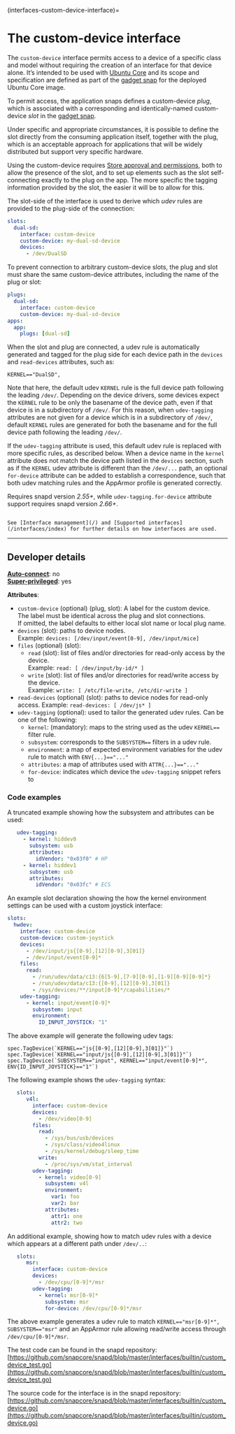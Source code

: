 (interfaces-custom-device-interface)=
# The custom-device interface

The `custom-device` interface permits access to a device of a specific class and model without requiring the creation of an interface for that device alone. It’s intended to be used with [Ubuntu Core](/t/glossary/14612#heading--ubuntu-core) and its scope and specification are defined as part of the [gadget snap](/) for the deployed Ubuntu Core image.

To permit access, the application snaps defines a custom-device *plug*, which is associated with a corresponding and identically-named custom-device *slot* in the [gadget snap](/).

Under specific and appropriate circumstances, it is possible to define the slot directly from the consuming application itself, together with the plug, which is an acceptable approach for applications that will be widely distributed but support very specific hardware.

Using the custom-device requires [Store approval and permissions](/interfaces/permission-requests), both to allow the presence of the slot, and to set up elements such as the slot self-connecting exactly to the plug on the app. The more specific the tagging information provided by the slot, the easier it will be to allow for this.

The slot-side of the interface is used to derive which _udev_ rules are provided to the plug-side of the connection:

```yaml
slots:
  dual-sd:
    interface: custom-device
    custom-device: my-dual-sd-device
    devices: 
      - /dev/DualSD
```

To prevent connection to arbitrary custom-device slots, the plug and slot must share the same custom-device attributes, including the name of the plug or slot:

```yaml
plugs:
  dual-sd:
    interface: custom-device
    custom-device: my-dual-sd-device
apps:
  app:
    plugs: [dual-sd]
```

When the slot and plug are connected, a udev rule is automatically generated and tagged for the plug side for each device path in the `devices` and `read-devices` attributes, such as:

```
KERNEL=="DualSD",
```

Note that here, the default udev `KERNEL` rule is the full device path following the leading `/dev/`. Depending on the device drivers, some devices expect the `KERNEL` rule to be only the basename of the device path, even if that device is in a subdirectory of `/dev/`. For this reason, when `udev-tagging` attributes are not given for a device which is in a subdirectory of `/dev/`, default `KERNEL` rules are generated for both the basename and for the full device path following the leading `/dev/`.

If the `udev-tagging` attribute is used, this default udev rule is replaced with more specific rules, as described below. When a device name in the `kernel` attribute does not match the device path listed in the `devices` section, such as if the `KERNEL` udev attribute is different than the `/dev/...` path, an optional `for-device` attribute can be added to establish a correspondence, such that both udev matching rules and the AppArmor profile is generated correctly.

Requires snapd version *2.55+*, while `udev-tagging.for-device` attribute support requires snapd version *2.66+*.

```{tip}

See [Interface management](/) and [Supported interfaces](/interfaces/index) for further details on how interfaces are used.
```

---

## Developer details

**[Auto-connect](/t/interface-management/6154#heading--auto-connections)**: no</br>
**[Super-privileged](/)**: yes</br>

**Attributes**:
* `custom-device` (optional) (plug, slot): A label for the custom device.</br>
 The label must be identical across the plug and slot connections.</br>If omitted, the label defaults to either local slot name or local plug name. 
* `devices` (slot): paths to device nodes.</br>
    Example: `devices: [/dev/input/event[0-9], /dev/input/mice]`</br>
* `files` (optional) (slot):
  * `read` (slot): list of files and/or directories for read-only access by the device.</br>
      Example:  `read: [ /dev/input/by-id/* ]`
  * `write` (slot): list of files and/or directories for read/write access by the device.</br>
      Example: `write: [ /etc/file-write, /etc/dir-write ]`
* `read-devices` (optional) (slot): paths to device nodes for read-only access.
    Example: `read-devices: [ /dev/js* ]`
* `udev-tagging` (optional): used to tailor the generated udev rules. Can be one of the following:
  * `kernel`: (mandatory): maps to the string used as the udev `KERNEL==` filter rule.
  * `subsystem`: corresponds to the `SUBSYSTEM==` filters in a udev rule.
  * `environment`: a map of expected environment variables for the udev rule to match with `ENV{...}=="..."`
  * `attributes`: a map of attributes used with `ATTR{...}=="..."`
  * `for-device`: indicates which device the `udev-tagging` snippet refers to

### Code examples

A truncated example showing how the subsystem and attributes can be used:

 ```yaml
    udev-tagging:
      - kernel: hiddev0
        subsystem: usb
        attributes:
          idVendor: "0x03f0" # HP
      - kernel: hiddev1
        subsystem: usb
        attributes:
          idVendor: "0x03fc" # ECS
 ```

An example slot declaration showing the how the kernel environment settings can be used with a custom joystick interface:

```yaml
slots:
  hwdev:
    interface: custom-device
    custom-device: custom-joystick
    devices:
      - /dev/input/js{[0-9],[12][0-9],3[01]}
      - /dev/input/event[0-9]*
    files:
      read:
        - /run/udev/data/c13:{6[5-9],[7-9][0-9],[1-9][0-9][0-9]*}
        - /run/udev/data/c13:{[0-9],[12][0-9],3[01]}
        - /sys/devices/**/input[0-9]*/capabilities/*
    udev-tagging:
      - kernel: input/event[0-9]*
        subsystem: input
        environment:
          ID_INPUT_JOYSTICK: "1"
```

The above example will generate the following udev tags:

```
spec.TagDevice(`KERNEL=="js{[0-9],[12][0-9],3[01]}"`)
spec.TagDevice(`KERNEL=="input/js{[0-9],[12][0-9],3[01]}"`) 
spec.TagDevice(`SUBSYSTEM=="input", KERNEL=="input/event[0-9]*", ENV{ID_INPUT_JOYSTICK}=="1"`) 
```

The following example shows the `udev-tagging` syntax:

```yaml
   slots:
      v4l:
        interface: custom-device
        devices:
          - /dev/video[0-9]
        files:
          read:
            - /sys/bus/usb/devices
            - /sys/class/video4linux
            - /sys/kernel/debug/sleep_time
          write:
            - /proc/sys/vm/stat_interval
        udev-tagging:
          - kernel: video[0-9]
            subsystem: v4l
            environment:
              var1: foo
              var2: bar
            attributes:
              attr1: one
              attr2: two
```

An additional example, showing how to match udev rules with a device which appears at a different path under `/dev/..`:

```yaml
   slots:
      msr:
        interface: custom-device
        devices:
          - /dev/cpu/[0-9]*/msr
        udev-tagging:
          - kernel: msr[0-9]*
            subsystem: msr
            for-device: /dev/cpu/[0-9]*/msr
```

The above example generates a udev rule to match `KERNEL=="msr[0-9]*", SUBSYSTEM=="msr"` and an AppArmor rule allowing read/write access through `/dev/cpu/[0-9]*/msr`.


The test code can be found in the snapd repository: [https://github.com/snapcore/snapd/blob/master/interfaces/builtin/custom_device_test.go](https://github.com/snapcore/snapd/blob/master/interfaces/builtin/custom_device_test.go)

The source code for the interface is in the snapd repository:
[https://github.com/snapcore/snapd/blob/master/interfaces/builtin/custom_device.go](https://github.com/snapcore/snapd/blob/master/interfaces/builtin/custom_device.go)

